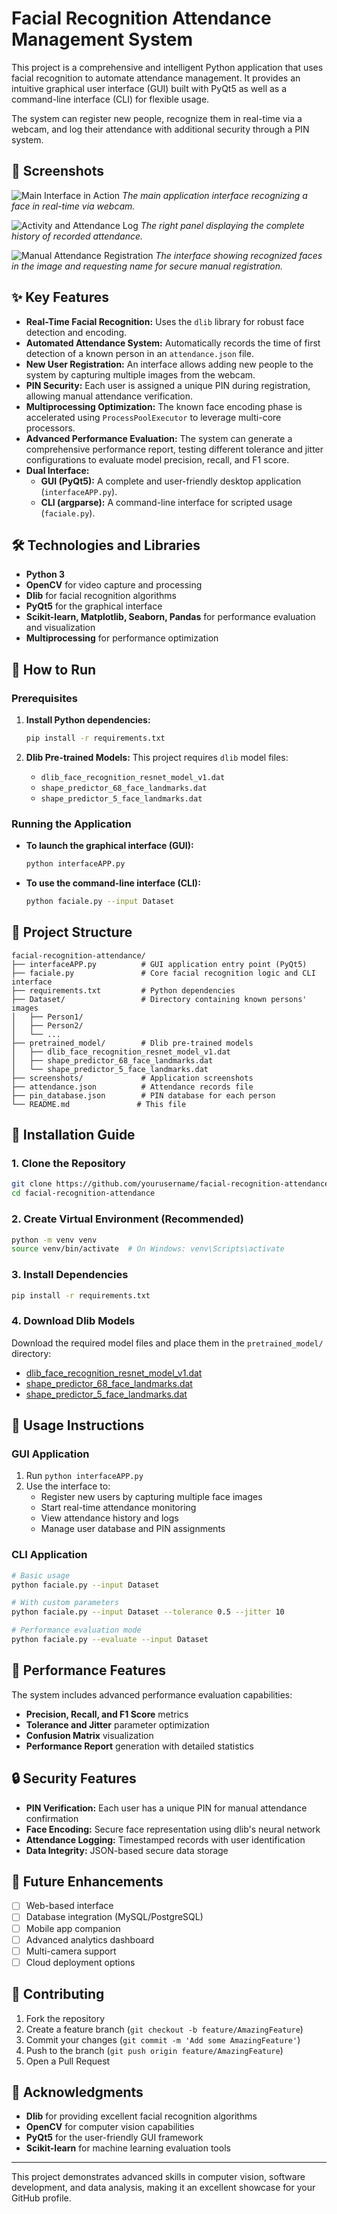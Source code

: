 # Facial Recognition Attendance Management System

This project is a comprehensive and intelligent Python application that uses facial recognition to automate attendance management. It provides an intuitive graphical user interface (GUI) built with PyQt5 as well as a command-line interface (CLI) for flexible usage.

The system can register new people, recognize them in real-time via a webcam, and log their attendance with additional security through a PIN system.

## 📸 Screenshots

![Main Interface in Action](screenshots/01.png)
_The main application interface recognizing a face in real-time via webcam._

![Activity and Attendance Log](screenshots/02.png)
_The right panel displaying the complete history of recorded attendance._

![Manual Attendance Registration](screenshots/03.png)
_The interface showing recognized faces in the image and requesting name for secure manual registration._

## ✨ Key Features

- **Real-Time Facial Recognition:** Uses the `dlib` library for robust face detection and encoding.
- **Automated Attendance System:** Automatically records the time of first detection of a known person in an `attendance.json` file.
- **New User Registration:** An interface allows adding new people to the system by capturing multiple images from the webcam.
- **PIN Security:** Each user is assigned a unique PIN during registration, allowing manual attendance verification.
- **Multiprocessing Optimization:** The known face encoding phase is accelerated using `ProcessPoolExecutor` to leverage multi-core processors.
- **Advanced Performance Evaluation:** The system can generate a comprehensive performance report, testing different tolerance and jitter configurations to evaluate model precision, recall, and F1 score.
- **Dual Interface:**
  - **GUI (PyQt5):** A complete and user-friendly desktop application (`interfaceAPP.py`).
  - **CLI (argparse):** A command-line interface for scripted usage (`faciale.py`).

## 🛠️ Technologies and Libraries

- **Python 3**
- **OpenCV** for video capture and processing
- **Dlib** for facial recognition algorithms
- **PyQt5** for the graphical interface
- **Scikit-learn, Matplotlib, Seaborn, Pandas** for performance evaluation and visualization
- **Multiprocessing** for performance optimization

## 🚀 How to Run

### Prerequisites

1. **Install Python dependencies:**
   ```bash
   pip install -r requirements.txt
   ```

2. **Dlib Pre-trained Models:**
   This project requires `dlib` model files:
   - `dlib_face_recognition_resnet_model_v1.dat`
   - `shape_predictor_68_face_landmarks.dat`
   - `shape_predictor_5_face_landmarks.dat`

### Running the Application

- **To launch the graphical interface (GUI):**
  ```bash
  python interfaceAPP.py
  ```

- **To use the command-line interface (CLI):**
  ```bash
  python faciale.py --input Dataset
  ```

## 📂 Project Structure

```
facial-recognition-attendance/
├── interfaceAPP.py          # GUI application entry point (PyQt5)
├── faciale.py               # Core facial recognition logic and CLI interface
├── requirements.txt         # Python dependencies
├── Dataset/                 # Directory containing known persons' images
│   ├── Person1/
│   ├── Person2/
│   └── ...
├── pretrained_model/        # Dlib pre-trained models
│   ├── dlib_face_recognition_resnet_model_v1.dat
│   ├── shape_predictor_68_face_landmarks.dat
│   └── shape_predictor_5_face_landmarks.dat
├── screenshots/             # Application screenshots
├── attendance.json          # Attendance records file
├── pin_database.json        # PIN database for each person
└── README.md               # This file
```

## 🔧 Installation Guide

### 1. Clone the Repository
```bash
git clone https://github.com/yourusername/facial-recognition-attendance.git
cd facial-recognition-attendance
```

### 2. Create Virtual Environment (Recommended)
```bash
python -m venv venv
source venv/bin/activate  # On Windows: venv\Scripts\activate
```

### 3. Install Dependencies
```bash
pip install -r requirements.txt
```

### 4. Download Dlib Models
Download the required model files and place them in the `pretrained_model/` directory:
- [dlib_face_recognition_resnet_model_v1.dat](http://dlib.net/files/dlib_face_recognition_resnet_model_v1.dat.bz2)
- [shape_predictor_68_face_landmarks.dat](http://dlib.net/files/shape_predictor_68_face_landmarks.dat.bz2)
- [shape_predictor_5_face_landmarks.dat](http://dlib.net/files/shape_predictor_5_face_landmarks.dat.bz2)

## 📝 Usage Instructions

### GUI Application
1. Run `python interfaceAPP.py`
2. Use the interface to:
   - Register new users by capturing multiple face images
   - Start real-time attendance monitoring
   - View attendance history and logs
   - Manage user database and PIN assignments

### CLI Application
```bash
# Basic usage
python faciale.py --input Dataset

# With custom parameters
python faciale.py --input Dataset --tolerance 0.5 --jitter 10

# Performance evaluation mode
python faciale.py --evaluate --input Dataset
```

## 🎯 Performance Features

The system includes advanced performance evaluation capabilities:
- **Precision, Recall, and F1 Score** metrics
- **Tolerance and Jitter** parameter optimization
- **Confusion Matrix** visualization
- **Performance Report** generation with detailed statistics

## 🔒 Security Features

- **PIN Verification:** Each user has a unique PIN for manual attendance confirmation
- **Face Encoding:** Secure face representation using dlib's neural network
- **Attendance Logging:** Timestamped records with user identification
- **Data Integrity:** JSON-based secure data storage

## 🚀 Future Enhancements

- [ ] Web-based interface
- [ ] Database integration (MySQL/PostgreSQL)
- [ ] Mobile app companion
- [ ] Advanced analytics dashboard
- [ ] Multi-camera support
- [ ] Cloud deployment options

## 🤝 Contributing

1. Fork the repository
2. Create a feature branch (`git checkout -b feature/AmazingFeature`)
3. Commit your changes (`git commit -m 'Add some AmazingFeature'`)
4. Push to the branch (`git push origin feature/AmazingFeature`)
5. Open a Pull Request

## 🙏 Acknowledgments

- **Dlib** for providing excellent facial recognition algorithms
- **OpenCV** for computer vision capabilities
- **PyQt5** for the user-friendly GUI framework
- **Scikit-learn** for machine learning evaluation tools


---

This project demonstrates advanced skills in computer vision, software development, and data analysis, making it an excellent showcase for your GitHub profile.
